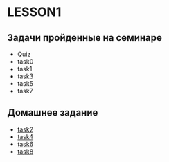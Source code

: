 # LESSON1

## Задачи пройденные на семинаре

* Quiz
* task0
* task1
* task3
* task5
* task7

## Домашнее задание

* [task2](https://github.com/KulSlavOn/C-seminars-lesson1/tree/main/task2)
* [task4](https://github.com/KulSlavOn/C-seminars-lesson1/tree/main/task4)
* [task6](https://github.com/KulSlavOn/C-seminars-lesson1/tree/main/task6)
* [task8](https://github.com/KulSlavOn/C-seminars-lesson1/tree/main/task8)